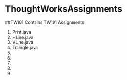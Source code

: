 # ThoughtWorksAssignments
##TW101
Contains TW101 Assignments
1. Print.java
2. HLine.java
3. VLine.java
4. Traingle.java
5. 
6.
7.
8.
9.
